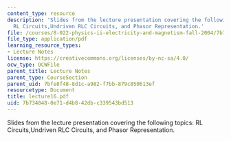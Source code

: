```yaml
---
content_type: resource
description: 'Slides from the lecture presentation covering the following topics:
  RL Circuits,Undriven RLC Circuits, and Phasor Representation.'
file: /courses/8-022-physics-ii-electricity-and-magnetism-fall-2004/7b7348480e71d4b842dbc339543bd513_lecture16.pdf
file_type: application/pdf
learning_resource_types:
- Lecture Notes
license: https://creativecommons.org/licenses/by-nc-sa/4.0/
ocw_type: OCWFile
parent_title: Lecture Notes
parent_type: CourseSection
parent_uid: 7bfe8f48-8d1c-a982-f7bb-879c850613ef
resourcetype: Document
title: lecture16.pdf
uid: 7b734848-0e71-d4b8-42db-c339543bd513
---
```

Slides from the lecture presentation covering the following topics: RL Circuits,Undriven RLC Circuits, and Phasor Representation.